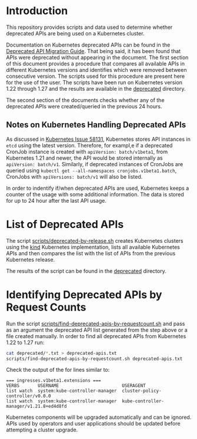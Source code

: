 # Introduction
This repository provides scripts and data used to determine whether deprecated APIs are being used on a Kubernetes cluster.

Documentation on Kubernetes deprecated APIs can be found in the [Deprecated API Migration Guide](https://kubernetes.io/docs/reference/using-api/deprecation-guide/).
That being said, it has been found that APIs were deprecated without appearing in the document. The first section of this document provides a procedure that compares all available APIs in different Kubernetes versions and identifies which were removed between consecutive version. The scripts used for this procedure are present here for the use of the user. The scripts have been run on Kubernetes version 1.22 through 1.27 and the results are available in the [deprecated](./deprecated) directory.

The second section of the documents checks whether any of the deprecated APIs were created/queried in the previous 24 hours.

## Notes on Kubernetes Handling Deprecated APIs
As discussed in [Kubernetes Issue 58131](https://github.com/kubernetes/kubernetes/issues/58131), Kubernetes stores API instances in `etcd` using the latest version. Therefore, for exampl,e if a deprecated CronJob instance is created with `apiVersion: batch/v1beta1`, from Kubernetes 1.21 and newer, the API would be stored internally as `apiVersion: batch/v1`. Similarly, if deprecated instances of CronJobs are queried using `kubectl get --all-namespaces cronjobs.v1beta1.batch`, CronJobs with `apiVersions: batch/v1` will also be listed.

In order to indentify if/when deprecated APIs are used, Kubernetes keeps a counter of the usage with some additional information. The data is stored for up to 24 hour after the last API usage.

# List of Deprecated APIs
The script [scripts/deprecated-by-release.sh](./scripts/deprecated-by-release.sh) creates Kubernetes clusters using the [kind](https://github.com/kubernetes-sigs/kind/) Kubernetes implementation, lists all available Kubernetes APIs and then compares the list with the list of APIs from the previous Kubernetes release.

The results of the script can be found in the [deprecated](./deprecated) directory.

# Identifying Deprecated APIs by Request Counts
Run the script [scripts/find-deprecated-apis-by-requestcount.sh](./scripts/find-deprecated-apis-by-requestcount.sh) and pass as an argument the deprecated API list generated from the step above or a file created manually. In order to find all deprecated APIs from Kubernetes 1.22 to 1.27 run:
```bash
cat deprecated/*.txt > deprecated-apis.txt
scripts/find-deprecated-apis-by-requestcount.sh deprecated-apis.txt
```
Check the output of the for lines similar to:
```
=== ingresses.v1beta1.extensions ===
VERBS       USERNAME                        USERAGENT
list watch  system:kube-controller-manager  cluster-policy-controller/v0.0.0
list watch  system:kube-controller-manager  kube-controller-manager/v1.21.8+ed4d8fd
```

Kubernetes components will be upgraded automatically and can be ignored. APIs used by operators and user applications should be updated before attempting a cluster upgrade.
<!--
# Identifying Deprecated APIs by Request Counts
Usage of this script is not recommended as it will generate statistics in the `Request Counts` described in the section above.

In order to find deprecated APIs that are currently in use run:
```bash
scripts/find-deprecated-apis-by-usage.sh deprecated-apis.txt
```
-->